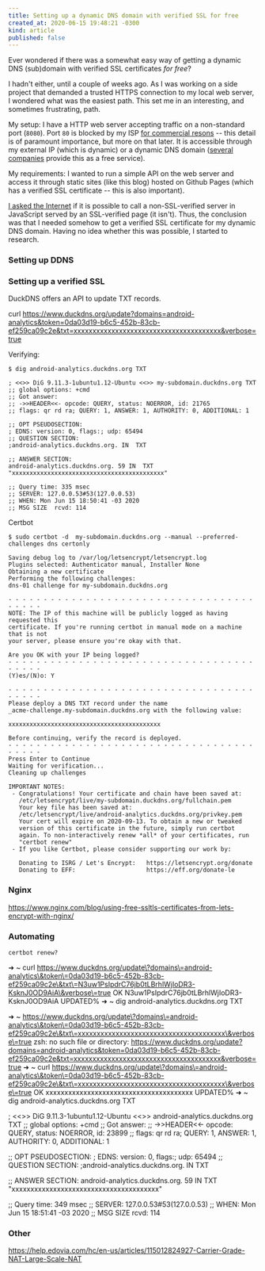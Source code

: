 ```yaml
---
title: Setting up a dynamic DNS domain with verified SSL for free
created_at: 2020-06-15 19:48:21 -0300
kind: article
published: false
---
```


Ever wondered if there was a somewhat easy way of getting a dynamic DNS (sub)domain with verified SSL certificates _for free_?

I hadn't either, until a couple of weeks ago. As I was working on a side project that demanded a trusted HTTPS connection to my local web server, I wondered what was the easiest path. This set me in an interesting, and sometimes frustrating, path.

My setup: I have a HTTP web server accepting traffic on a non-standard port (`8080`). Port `80` is blocked by my ISP [for commercial resons](https://www.reddit.com/r/InternetBrasil/comments/e9v5o0/abertura_das_portas_80_e_443_na_claronet/) -- this detail is of paramount importance, but more on that later. It is accessible through my external IP (which is dynamic) or a dynamic DNS domain ([several companies](https://free-for.dev/#/?id=dns) provide this as a free service).

My requirements: I wanted to run a simple API on the web server and access it through static sites (like this blog) hosted on Github Pages (which has a verified SSL certificate -- this is also important).

[I asked the Internet](https://stackoverflow.com/questions/62378047/is-it-possible-to-make-a-cross-domain-javascript-request-to-http-from-https) if it is possible to call a non-SSL-verified server in JavaScript served by an SSL-verified page (it isn't). Thus, the conclusion was that I needed somehow to get a verified SSL certificate for my dynamic DNS domain. Having no idea whether this was possible, I started to research.

<!-- more -->

### Setting up DDNS

### Setting up a verified SSL

DuckDNS offers an API to update TXT records.

curl https://www.duckdns.org/update?domains=android-analytics&token=0da03d19-b6c5-452b-83cb-ef259ca09c2e&txt=xxxxxxxxxxxxxxxxxxxxxxxxxxxxxxxxxxxxxxx&verbose=true

Verifying:

```
$ dig android-analytics.duckdns.org TXT

; <<>> DiG 9.11.3-1ubuntu1.12-Ubuntu <<>> my-subdomain.duckdns.org TXT
;; global options: +cmd
;; Got answer:
;; ->>HEADER<<- opcode: QUERY, status: NOERROR, id: 21765
;; flags: qr rd ra; QUERY: 1, ANSWER: 1, AUTHORITY: 0, ADDITIONAL: 1

;; OPT PSEUDOSECTION:
; EDNS: version: 0, flags:; udp: 65494
;; QUESTION SECTION:
;android-analytics.duckdns.org. IN  TXT

;; ANSWER SECTION:
android-analytics.duckdns.org. 59 IN  TXT "xxxxxxxxxxxxxxxxxxxxxxxxxxxxxxxxxxxxxxxxxxx"

;; Query time: 335 msec
;; SERVER: 127.0.0.53#53(127.0.0.53)
;; WHEN: Mon Jun 15 18:50:41 -03 2020
;; MSG SIZE  rcvd: 114
```


Certbot


```
$ sudo certbot -d  my-subdomain.duckdns.org --manual --preferred-challenges dns certonly

Saving debug log to /var/log/letsencrypt/letsencrypt.log
Plugins selected: Authenticator manual, Installer None
Obtaining a new certificate
Performing the following challenges:
dns-01 challenge for my-subdomain.duckdns.org

- - - - - - - - - - - - - - - - - - - - - - - - - - - - - - - - - - - - - - - -
NOTE: The IP of this machine will be publicly logged as having requested this
certificate. If you're running certbot in manual mode on a machine that is not
your server, please ensure you're okay with that.

Are you OK with your IP being logged?
- - - - - - - - - - - - - - - - - - - - - - - - - - - - - - - - - - - - - - - -
(Y)es/(N)o: Y

- - - - - - - - - - - - - - - - - - - - - - - - - - - - - - - - - - - - - - - -
Please deploy a DNS TXT record under the name
_acme-challenge.my-subdomain.duckdns.org with the following value:

xxxxxxxxxxxxxxxxxxxxxxxxxxxxxxxxxxxxxxxxxxx

Before continuing, verify the record is deployed.
- - - - - - - - - - - - - - - - - - - - - - - - - - - - - - - - - - - - - - - -
Press Enter to Continue
Waiting for verification...
Cleaning up challenges

IMPORTANT NOTES:
 - Congratulations! Your certificate and chain have been saved at:
   /etc/letsencrypt/live/my-subdomain.duckdns.org/fullchain.pem
   Your key file has been saved at:
   /etc/letsencrypt/live/android-analytics.duckdns.org/privkey.pem
   Your cert will expire on 2020-09-13. To obtain a new or tweaked
   version of this certificate in the future, simply run certbot
   again. To non-interactively renew *all* of your certificates, run
   "certbot renew"
 - If you like Certbot, please consider supporting our work by:

   Donating to ISRG / Let's Encrypt:   https://letsencrypt.org/donate
   Donating to EFF:                    https://eff.org/donate-le
```

### Nginx

https://www.nginx.com/blog/using-free-ssltls-certificates-from-lets-encrypt-with-nginx/

### Automating

`certbot renew?`

➜  ~ curl https://www.duckdns.org/update\?domains\=android-analytics\&token\=0da03d19-b6c5-452b-83cb-ef259ca09c2e\&txt\=N3uw1PsIpdrC76jb0tLBrhlWjIoDR3-KsknJ0OD9AiA\&verbose\=true
OK
N3uw1PsIpdrC76jb0tLBrhlWjIoDR3-KsknJ0OD9AiA
UPDATED%                                                                        ➜  ~ dig android-analytics.duckdns.org TXT



➜  ~ https://www.duckdns.org/update\?domains\=android-analytics\&token\=0da03d19-b6c5-452b-83cb-ef259ca09c2e\&txt\=xxxxxxxxxxxxxxxxxxxxxxxxxxxxxxxxxxxxxxx\&verbose\=true
zsh: no such file or directory: https://www.duckdns.org/update?domains=android-analytics&token=0da03d19-b6c5-452b-83cb-ef259ca09c2e&txt=xxxxxxxxxxxxxxxxxxxxxxxxxxxxxxxxxxxxxxx&verbose=true
➜  ~ curl https://www.duckdns.org/update\?domains\=android-analytics\&token\=0da03d19-b6c5-452b-83cb-ef259ca09c2e\&txt\=xxxxxxxxxxxxxxxxxxxxxxxxxxxxxxxxxxxxxxx\&verbose\=true
OK
xxxxxxxxxxxxxxxxxxxxxxxxxxxxxxxxxxxxxxx
UPDATED%                                                                        ➜  ~ dig android-analytics.duckdns.org TXT

; <<>> DiG 9.11.3-1ubuntu1.12-Ubuntu <<>> android-analytics.duckdns.org TXT
;; global options: +cmd
;; Got answer:
;; ->>HEADER<<- opcode: QUERY, status: NOERROR, id: 23899
;; flags: qr rd ra; QUERY: 1, ANSWER: 1, AUTHORITY: 0, ADDITIONAL: 1

;; OPT PSEUDOSECTION:
; EDNS: version: 0, flags:; udp: 65494
;; QUESTION SECTION:
;android-analytics.duckdns.org. IN  TXT

;; ANSWER SECTION:
android-analytics.duckdns.org. 59 IN  TXT "xxxxxxxxxxxxxxxxxxxxxxxxxxxxxxxxxxxxxxx"

;; Query time: 349 msec
;; SERVER: 127.0.0.53#53(127.0.0.53)
;; WHEN: Mon Jun 15 18:51:41 -03 2020
;; MSG SIZE  rcvd: 114

### Other

https://help.edovia.com/hc/en-us/articles/115012824927-Carrier-Grade-NAT-Large-Scale-NAT
